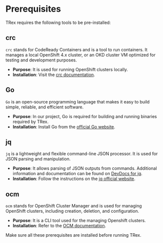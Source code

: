 # Prerequisites

TRex requires the following tools to be pre-installed:

## crc

`crc` stands for CodeReady Containers and is a tool to run containers. It manages a local OpenShift 4.x cluster, or an OKD cluster VM optimized for testing and development purposes.

- **Purpose**: It is used for running OpenShift clusters locally.
- **Installation**: Visit the [crc documentation](https://crc.dev/crc/).

## Go

`Go` is an open-source programming language that makes it easy to build simple, reliable, and efficient software.

- **Purpose**: In our project, Go is required for building and running binaries required by TRex.
- **Installation**: Install Go from the [official Go website](https://golang.org/dl/).

## jq

`jq` is a lightweight and flexible command-line JSON processor. It is used for JSON parsing and manipulation.

- **Purpose**: It allows parsing of JSON outputs from commands. Additional information and documentation can be found on [DevDocs for jq](https://devdocs.io/jq/).
- **Installation**: Follow the instructions on the [jq official website](https://jqlang.github.io/jq/).

## ocm

`ocm` stands for OpenShift Cluster Manager and is used for managing OpenShift clusters, including creation, deletion, and configuration.

- **Purpose**: It is a CLI tool used for the managing Openshift clusters.
- **Installation**: Refer to the [OCM documentation](https://github.com/openshift-online/ocm-cli).


Make sure all these prerequisites are installed before running TRex.